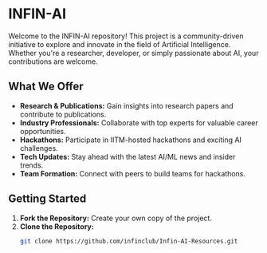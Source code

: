 # INFIN-AI

Welcome to the INFIN-AI repository! This project is a community-driven initiative to explore and innovate in the field of Artificial Intelligence. Whether you're a researcher, developer, or simply passionate about AI, your contributions are welcome.

## What We Offer

- **Research & Publications:** Gain insights into research papers and contribute to publications.
- **Industry Professionals:** Collaborate with top experts for valuable career opportunities.
- **Hackathons:** Participate in IITM-hosted hackathons and exciting AI challenges.
- **Tech Updates:** Stay ahead with the latest AI/ML news and insider trends.
- **Team Formation:** Connect with peers to build teams for hackathons.

## Getting Started

1. **Fork the Repository:** Create your own copy of the project.
2. **Clone the Repository:**  
   ```bash
   git clone https://github.com/infinclub/Infin-AI-Resources.git

